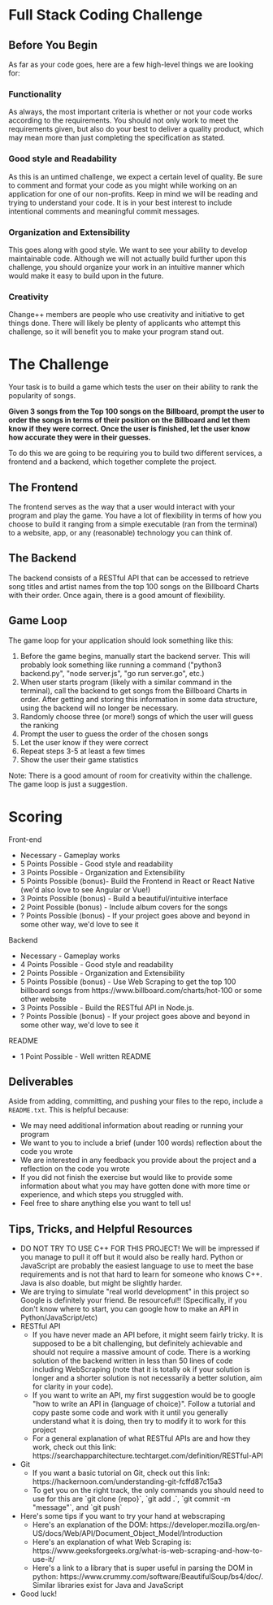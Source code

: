 # Full Stack Coding Challenge 
## Before You Begin

As far as your code goes, here are a few high-level things we are looking for:
### Functionality
As always, the most important criteria is whether or not your code works according to the requirements. You should not only work to meet the requirements given, but also do your best to deliver a quality product, which may mean more than just completing the specification as stated.
### Good style and Readability
As this is an untimed challenge, we expect a certain level of quality. Be sure to comment and format your code as you might while working on an application for one of our non-profits. Keep in mind we will be reading and trying to understand your code. It is in your best interest to include intentional comments and meaningful commit messages.
### Organization and Extensibility
This goes along with good style. We want to see your ability to develop maintainable code. Although we will not actually build further upon this challenge, you should organize your work in an intuitive manner which would make it easy to build upon in the future. 
### Creativity
Change++ members are people who use creativity and initiative to get things done. There will likely be plenty of applicants who attempt this challenge, so it will benefit you to make your program stand out.


# The Challenge
Your task is to build a game which tests the user on their ability to rank the popularity of songs.

**Given 3 songs from the Top 100 songs on the Billboard, prompt the user to order the songs in terms of their position on the Billboard and let them know if they were correct. Once the user is finished, let the user know how accurate they were in their guesses.**

To do this we are going to be requiring you to build two different services, a frontend and a backend, which together complete the project.


## The Frontend
The frontend serves as the way that a user would interact with your program and play the game. You have a lot of flexibility in terms of how you choose to build it ranging from a simple executable (ran from the terminal) to a website, app, or any (reasonable) technology you can think of.



## The Backend
The backend consists of a RESTful API that can be accessed to retrieve song titles and artist names from the top 100 songs on the Billboard Charts with their order. Once again, there is a good amount of flexibility.


## Game Loop

The game loop for your application should look something like this:

<ol>
  <li>Before the game begins, manually start the backend server. This will probably look something like running a command ("python3 backend.py", "node server.js", "go run server.go", etc.)
  </li>
  <li>When user starts program (likely with a similar command in the terminal), call the backend to get songs from the Billboard Charts in order. After getting and storing this information in some data structure, using the backend will no longer be necessary.</li>
  <li>Randomly choose three (or more!) songs of which the user will guess the ranking </li>
  <li>Prompt the user to guess the order of the chosen songs</li>
  <li>Let the user know if they were correct</li>
  <li>Repeat steps 3-5 at least a few times</li>
  <li>Show the user their game statistics</li>
</ol>

Note: There is a good amount of room for creativity within the challenge. The game loop is just a suggestion. 

# Scoring

Front-end
<ul>
<li>
Necessary - Gameplay works
</li>
<li>
5 Points Possible - Good style and readability
</li>
<li>
3 Points Possible - Organization and Extensibility
</li>
<li>
5 Points Possible (bonus)- Build the Frontend in React or React Native (we'd also love to see Angular or Vue!)
</li>
<li>
3 Points Possible (bonus) - Build a beautiful/intuitive interface
</li>
<li>
2 Point Possible (bonus) - Include album covers for the songs
</li>
<li>
? Points Possible (bonus) - If your project goes above and beyond in some other way, we'd love to see it
</li>
</ul>

Backend
<ul>
<li>
Necessary - Gameplay works
</li>
<li>
4 Points Possible - Good style and readability
</li>
<li>
2 Points Possible - Organization and Extensibility
</li>
<li>
5 Points Possible (bonus) - Use Web Scraping to get the top 100 billboard songs from https://www.billboard.com/charts/hot-100 or some other website
</li>
<li>3 Points Possible - Build the RESTful API in Node.js. </li>
<li>
? Points Possible (bonus) - If your project goes above and beyond in some other way, we'd love to see it
</li>
</ul>

README 
<ul>
<li>1 Point Possible - Well written README</li>
</ul>

## Deliverables

Aside from adding, committing, and pushing your files to the repo, include a `README.txt`. This is helpful because:
<ul>
  <li>We may need additional information about reading or running your program</li>
  <li>We want to you to include a brief (under 100 words) reflection about the code you wrote</li>
  <li>We are interested in any feedback you provide about the project and a reflection on the code you wrote</li>
  <li>If you did not finish the exercise but would like to provide some information about what you may have gotten done with more time or experience, and which steps you struggled with.</li>
  <li>Feel free to share anything else you want to tell us!</li>
</ul>


## Tips, Tricks, and Helpful Resources



<ul>
  <li>DO NOT TRY TO USE C++ FOR THIS PROJECT! We will be impressed if you manage to pull it off but it would also be really hard. Python or JavaScript are probably the easiest language to use to meet the base requirements and is not that hard to learn for someone who knows C++. Java is also doable, but might be slightly harder.</li>
  <li>We are trying to simulate "real world development" in this project so Google is definitely your friend. Be resourceful!! (Specifically, if you don't know where to start, you can google how to make an API in Python/JavaScript/etc)</li>
  <li>RESTful API
    <ul>
      <li>If you have never made an API before, it might seem fairly tricky. It is supposed to be a bit challenging, but definitely achievable and should not require a massive amount of code. There is a working solution of the backend written in less than 50 lines of code including WebScraping (note that it is totally ok if your solution is longer and a shorter solution is not necessarily a better solution, aim for clarity in your code).</li>
      <li>If you want to write an API, my first suggestion would be to google "how to write an API in {language of choice}". Follow a tutorial and copy paste some code and work with it until you generally understand what it is doing, then try to modify it to work for this project</li>
      <li>For a general explanation of what RESTful APIs are and how they work, check out this link: https://searchapparchitecture.techtarget.com/definition/RESTful-API</li>
    </ul>
  </li>
  <li>Git
    <ul>
      <li>If you want a basic tutorial on Git, check out this link: https://hackernoon.com/understanding-git-fcffd87c15a3</li>
      <li>To get you on the right track, the only commands you should need to use for this are `git clone {repo}`, `git add .`, `git commit -m "message"`, and `git push`</li>
    </ul>
  </li>
  <li>Here's some tips if you want to try your hand at webscraping
    <ul>
      <li>Here's an explanation of the DOM: https://developer.mozilla.org/en-US/docs/Web/API/Document_Object_Model/Introduction
      <li>Here's an explanation of what Web Scraping is: https://www.geeksforgeeks.org/what-is-web-scraping-and-how-to-use-it/</li>
      <li>Here's a link to a library that is super useful in parsing the DOM in python: https://www.crummy.com/software/BeautifulSoup/bs4/doc/. Similar libraries exist for Java and JavaScript</li>
    </ul>
  </li>
  <li>Good luck!</li>
</ul>
